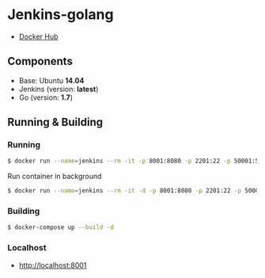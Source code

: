 # Jenkins-golang

* [Docker Hub]

## Components

* Base: Ubuntu **14.04**
* Jenkins (version: **latest**)
* Go (version: **1.7**)

## Running & Building

### Running

```sh
$ docker run --name=jenkins --rm -it -p 8001:8080 -p 2201:22 -p 50001:50000 -v $(pwd)/var/jenkins_home:/var/jenkins_home pitchanon/jenkins-golang 
```

Run container in background

```sh
$ docker run --name=jenkins --rm -it -d -p 8001:8080 -p 2201:22 -p 50001:50000 --restart=always -v $(pwd)/var/jenkins_home:/var/jenkins_home pitchanon/jenkins-golang 
```

### Building

```sh
$ docker-compose up --build -d
```

### Localhost
* [http://localhost:8001]

[Docker Hub]: https://hub.docker.com/r/pitchanon/jenkins-golang/
[http://localhost:8001]: http://localhost:8001
